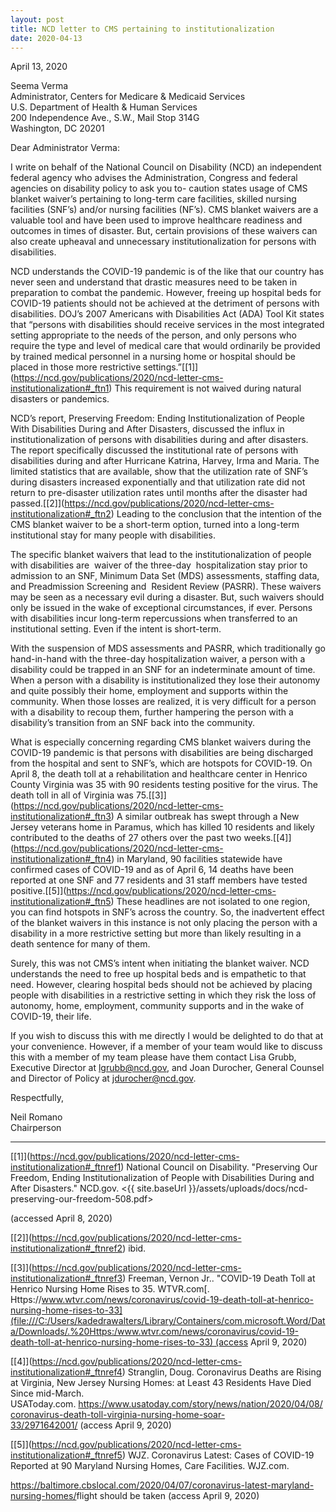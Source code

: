 ```yaml
---
layout: post
title: NCD letter to CMS pertaining to institutionalization
date: 2020-04-13
---
```

April 13, 2020

Seema Verma\
Administrator, Centers for Medicare & Medicaid Services\
U.S. Department of Health & Human Services\
200 Independence Ave., S.W., Mail Stop 314G\
Washington, DC 20201

Dear Administrator Verma:

I write on behalf of the National Council on Disability (NCD) an independent federal agency who advises the Administration, Congress and federal agencies on disability policy to ask you to- caution states usage of CMS blanket waiver’s pertaining to long-term care facilities, skilled nursing facilities (SNF’s) and/or nursing facilities (NF’s). CMS blanket waivers are a valuable tool and have been used to improve healthcare readiness and outcomes in times of disaster. But, certain provisions of these waivers can also create upheaval and unnecessary institutionalization for persons with disabilities.

NCD understands the COVID-19 pandemic is of the like that our country has never seen and understand that drastic measures need to be taken in preparation to combat the pandemic. However, freeing up hospital beds for COVID-19 patients should not be achieved at the detriment of persons with disabilities. DOJ’s 2007 Americans with Disabilities Act (ADA) Tool Kit states that “persons with disabilities should receive services in the most integrated setting appropriate to the needs of the person, and only persons who require the type and level of medical care that would ordinarily be provided by trained medical personnel in a nursing home or hospital should be placed in those more restrictive settings.”\[[1]](https://ncd.gov/publications/2020/ncd-letter-cms-institutionalization#_ftn1) This requirement is not waived during natural disasters or pandemics.

NCD’s report, Preserving Freedom: Ending Institutionalization of People With Disabilities During and After Disasters, discussed the influx in institutionalization of persons with disabilities during and after disasters. The report specifically discussed the institutional rate of persons with disabilities during and after Hurricane Katrina, Harvey, Irma and Maria. The limited statistics that are available, show that the utilization rate of SNF’s during disasters increased exponentially and that utilization rate did not return to pre-disaster utilization rates until months after the disaster had passed.\[[2]](https://ncd.gov/publications/2020/ncd-letter-cms-institutionalization#_ftn2) Leading to the conclusion that the intention of the CMS blanket waiver to be a short-term option, turned into a long-term institutional stay for many people with disabilities.

The specific blanket waivers that lead to the institutionalization of people with disabilities are  waiver of the three-day  hospitalization stay prior to admission to an SNF, Minimum Data Set (MDS) assessments, staffing data, and Preadmission Screening and  Resident Review (PASRR). These waivers may be seen as a necessary evil during a disaster. But, such waivers should only be issued in the wake of exceptional circumstances, if ever. Persons with disabilities incur long-term repercussions when transferred to an institutional setting. Even if the intent is short-term.

With the suspension of MDS assessments and PASRR, which traditionally go hand-in-hand with the three-day hospitalization waiver, a person with a disability could be trapped in an SNF for an indeterminate amount of time. When a person with a disability is institutionalized they lose their autonomy and quite possibly their home, employment and supports within the community. When those losses are realized, it is very difficult for a person with a disability to recoup them, further hampering the person with a disability’s transition from an SNF back into the community.

What is especially concerning regarding CMS blanket waivers during the COVID-19 pandemic is that persons with disabilities are being discharged from the hospital and sent to SNF’s, which are hotspots for COVID-19. On April 8, the death toll at a rehabilitation and healthcare center in Henrico County Virginia was 35 with 90 residents testing positive for the virus. The death toll in all of Virginia was 75.\[[3]](https://ncd.gov/publications/2020/ncd-letter-cms-institutionalization#_ftn3) A similar outbreak has swept through a New Jersey veterans home in Paramus, which has killed 10 residents and likely contributed to the deaths of 27 others over the past two weeks.\[[4]](https://ncd.gov/publications/2020/ncd-letter-cms-institutionalization#_ftn4) in Maryland, 90 facilities statewide have confirmed cases of COVID-19 and as of April 6, 14 deaths have been reported at one SNF and 77 residents and 31 staff members have tested positive.\[[5]](https://ncd.gov/publications/2020/ncd-letter-cms-institutionalization#_ftn5) These headlines are not isolated to one region, you can find hotspots in SNF’s across the country. So, the inadvertent effect of the blanket waivers in this instance is not only placing the person with a disability in a more restrictive setting but more than likely resulting in a death sentence for many of them.

Surely, this was not CMS’s intent when initiating the blanket waiver. NCD understands the need to free up hospital beds and is empathetic to that need. However, clearing hospital beds should not be achieved by placing people with disabilities in a restrictive setting in which they risk the loss of autonomy, home, employment, community supports and in the wake of COVID-19, their life.

If you wish to discuss this with me directly I would be delighted to do that at your convenience. However, if a member of your team would like to discuss this with a member of my team please have them contact Lisa Grubb, Executive Director at [lgrubb@ncd.gov](mailto:lgrubb@ncd.gov), and Joan Durocher, General Counsel and Director of Policy at [jdurocher@ncd.gov](mailto:jdurocher@ncd.gov).

Respectfully,

Neil Romano\
Chairperson

- - -

\[[1]](https://ncd.gov/publications/2020/ncd-letter-cms-institutionalization#_ftnref1) National Council on Disability. "Preserving Our Freedom, Ending Institutionalization of People with Disabilities During and After Disasters." NCD.gov. <{{ site.baseUrl }}/assets/uploads/docs/ncd-preserving-our-freedom-508.pdf>

(accessed April 8, 2020)

\[[2]](https://ncd.gov/publications/2020/ncd-letter-cms-institutionalization#_ftnref2) ibid.

\[[3]](https://ncd.gov/publications/2020/ncd-letter-cms-institutionalization#_ftnref3) Freeman, Vernon Jr.. "COVID-19 Death Toll at Henrico Nursing Home Rises to 35. WTVR.com[. Https://www.wtvr.com/news/coronavirus/covid-19-death-toll-at-henrico-nursing-home-rises-to-33](file:///C:/Users/kadedrawalters/Library/Containers/com.microsoft.Word/Data/Downloads/.%20Https:/www.wtvr.com/news/coronavirus/covid-19-death-toll-at-henrico-nursing-home-rises-to-33) (access April 9, 2020)

\[[4]](https://ncd.gov/publications/2020/ncd-letter-cms-institutionalization#_ftnref4) Stranglin, Doug. Coronavirus Deaths are Rising at Virginia, New Jersey Nursing Homes: at Least 43 Residents Have Died Since mid-March. USAToday.com. <https://www.usatoday.com/story/news/nation/2020/04/08/coronavirus-death-toll-virginia-nursing-home-soar-33/2971642001/> (access April 9, 2020)

\[[5]](https://ncd.gov/publications/2020/ncd-letter-cms-institutionalization#_ftnref5) WJZ. Coronavirus Latest: Cases of COVID-19 Reported at 90 Maryland Nursing Homes, Care Facilities. WJZ.com.

<https://baltimore.cbslocal.com/2020/04/07/coronavirus-latest-maryland-nursing-homes/>flight should be taken (access April 9, 2020)